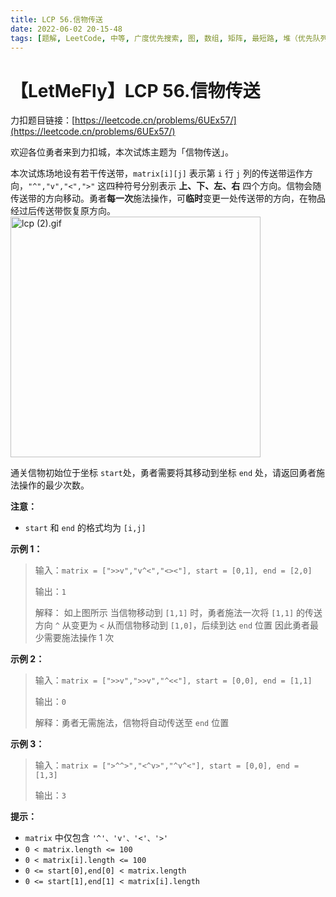 ```yaml
---
title: LCP 56.信物传送
date: 2022-06-02 20-15-48
tags: [题解, LeetCode, 中等, 广度优先搜索, 图, 数组, 矩阵, 最短路, 堆（优先队列）]
---
```


# 【LetMeFly】LCP 56.信物传送

力扣题目链接：[https://leetcode.cn/problems/6UEx57/](https://leetcode.cn/problems/6UEx57/)

<p>欢迎各位勇者来到力扣城，本次试炼主题为「信物传送」。</p>

<p>本次试炼场地设有若干传送带，<code>matrix[i][j]</code>&nbsp;表示第&nbsp;<code>i</code>&nbsp;行&nbsp;<code>j</code>&nbsp;列的传送带运作方向，<code>"^","v","&lt;","&gt;"</code>&nbsp;这四种符号分别表示&nbsp;<strong>上、下、左、右</strong>&nbsp;四个方向。信物会随传送带的方向移动。勇者<strong>每一次</strong>施法操作，可<strong>临时</strong>变更一处传送带的方向，在物品经过后传送带恢复原方向。<img alt="lcp (2).gif" src="https://pic.leetcode-cn.com/1649835246-vfupSL-lcp%20(2).gif" style="height: 385px; width: 400px;" /></p>

<p>通关信物初始位于坐标&nbsp;<code>start</code>处，勇者需要将其移动到坐标&nbsp;<code>end</code>&nbsp;处，请返回勇者施法操作的最少次数。</p>

<p><strong>注意：</strong></p>

<ul>
	<li><code>start</code>&nbsp;和&nbsp;<code>end</code>&nbsp;的格式均为&nbsp;<code>[i,j]</code></li>
</ul>

<p><strong>示例 1：</strong></p>

<blockquote>
<p>输入：<code>matrix = ["&gt;&gt;v","v^&lt;","&lt;&gt;&lt;"], start = [0,1], end = [2,0]</code></p>

<p>输出：<code>1</code></p>

<p>解释： 如上图所示 当信物移动到&nbsp;<code>[1,1]</code>&nbsp;时，勇者施法一次将&nbsp;<code>[1,1]</code>&nbsp;的传送方向&nbsp;<code>^</code>&nbsp;从变更为&nbsp;<code>&lt;</code>&nbsp;从而信物移动到&nbsp;<code>[1,0]</code>，后续到达&nbsp;<code>end</code>&nbsp;位置 因此勇者最少需要施法操作 1 次</p>
</blockquote>

<p><strong>示例 2：</strong></p>

<blockquote>
<p>输入：<code>matrix = ["&gt;&gt;v","&gt;&gt;v","^&lt;&lt;"], start = [0,0], end = [1,1]</code></p>

<p>输出：<code>0</code></p>

<p>解释：勇者无需施法，信物将自动传送至&nbsp;<code>end</code>&nbsp;位置</p>
</blockquote>

<p><strong>示例 3：</strong></p>

<blockquote>
<p>输入：<code>matrix = ["&gt;^^&gt;","&lt;^v&gt;","^v^&lt;"], start = [0,0], end = [1,3]</code></p>

<p>输出：<code>3</code></p>
</blockquote>

<p><strong>提示：</strong></p>

<ul>
	<li><code>matrix</code>&nbsp;中仅包含&nbsp;<code>'^'、'v'、'&lt;'、'&gt;'</code></li>
	<li><code>0 &lt; matrix.length &lt;= 100</code></li>
	<li><code>0 &lt; matrix[i].length &lt;= 100</code></li>
	<li><code>0 &lt;= start[0],end[0] &lt; matrix.length</code></li>
	<li><code>0 &lt;= start[1],end[1] &lt; matrix[i].length</code></li>
</ul>


    